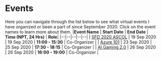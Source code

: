 # Events

Here you can navigate through the list below to see what virtual events I have organized or been a part of since September 2020. Click on the event names to learn more about them.
|**Event Name**  | **Start Date** | **End Date** | **Time (NPT, 24 Hrs)** | **Role**|
|--|--|--|--|--|
| [SFD 2020 ASCOL](https://github.com/OSAC/sfd2020) | 19 Sep 2020 | 19 Sep 2020 | **11:00 - 15:30** | Co-Organizer |
| [Azure 101](https://github.com/SambhavBhurtel/events/blob/master/Azure%20101.md) | 23 Sep 2020 | 25 Sep 2020 | **17:30 - 18:15** | Co-Organizer |
| [AI Gaming 2.0](https://github.com/SambhavBhurtel/events/blob/master/AI%20Gaming%20Nepal%202.0.md) | 26 Sep 2020 | 26 Sep 2020 | **16:00 - 19:00** | Co-Organizer |
